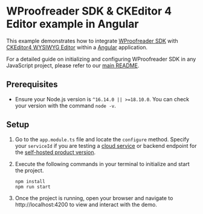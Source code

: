 # WProofreader SDK & CKEditor 4 Editor example in Angular

This example demonstrates how to integrate [WProofreader SDK](https://www.npmjs.com/package/@webspellchecker/wproofreader-sdk-js) with [CKEditor4 WYSIWYG Editor](https://ckeditor.com/ckeditor-4/) within a [Angular](https://angular.io/) application.

For a detailed guide on initializing and configuring WProofreader SDK in any JavaScript project, please refer to our [main README](https://github.com/WebSpellChecker/wproofreader-sdk-js/blob/master/README.md).

## Prerequisites

* Ensure your Node.js version is `^16.14.0 || >=18.10.0`. You can check your version with the command `node -v`.

## Setup
1. Go to the `app.module.ts` file and locate the `configure` method. Specify your `serviceId` if you are testing a [cloud service](https://github.com/WebSpellChecker/wproofreader-sdk-js#for-the-cloud-based-version) or backend endpoint for the [self-hosted product version](https://github.com/WebSpellChecker/wproofreader-sdk-js#for-the-server-version). 

2. Execute the following commands in your terminal to initialize and start the project.

	```
	npm install
	npm run start
	```

3. Once the project is running, open your browser and navigate to http://localhost:4200 to view and interact with the demo.
